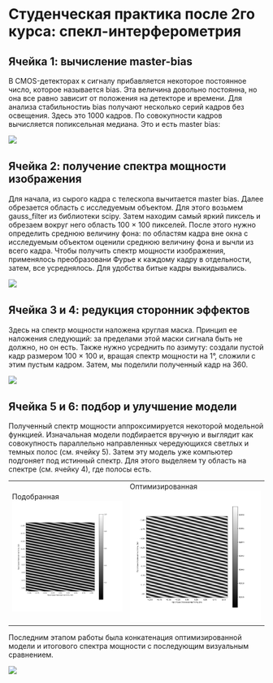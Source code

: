# Студенческая практика после 2го курса: спекл-интерферометрия

## Ячейка 1: вычисление master-bias

В CMOS-детекторах к сигналу прибавляется некоторое постоянное число, которое называется bias. 
Эта величина довольно постоянна, но она все равно зависит от положения на детекторе и времени. 
Для анализа стабильностиь bias получают несколько серий кадров без освещения. Здесь это 1000 кадров. 
По совокупности кадров вычисляется попиксельная медиана. Это и есть master bias:

<image src="/master_bias.png">

## Ячейка 2: получение спектра мощности изображения

Для начала, из сырого кадра с телескопа вычитается master bias. 
Далее обрезается область с исследуемым объектом. 
Для этого возьмем gauss_filter из библиотеки scipy. 
Затем находим самый яркий пиксель и обрезаем вокруг него область 100 × 100 пикселей. 
После этого нужно определить среднюю величину фона: по областям кадра вне окна с исследуемым объектом оценили среднюю величину фона и вычли из всего кадра. 
Чтобы получить спектр мощности изображения, применялось преобразовани Фурье к каждому кадру в отдельности, затем, все усреднялось. Для удобства битые кадры выкидывались.

<image src="/log_powerspectrum_cal334.png">

## Ячейка 3 и 4: редукция сторонник эффектов

Здесь на спектр мощности наложена круглая маска. Принцип ее наложения следующий: за пределами этой маски сигнала быть не должно, но он есть. 
Также нужно усреднить по азимуту: создали пустой кадр размером 100 × 100 и, вращая спектр мощности на 1°, сложили с этим пустым кадром. Затем, мы поделили полученный кадр на 360.

<image src="/masked_powerspectrum_cal334.png">

## Ячейка 5 и 6: подбор и улучшение модели

Полученный спектр мощности аппроксимируется некоторой модельной функцией. 
Изначальная модели подбирается вручную и выглядит как совокупность параллельно направленных чередующихся светлых и темных полос (см. ячейку 5). 
Затем эту модель уже компьютер подгоняет под истинный спектр. Для этого выделяем ту область на спектре (см. ячейку 4), где полосы есть.

<table><tr>
<td>Подобранная <img src="model_cal334.png" alt="Drawing" style="width: 500px;"/> </td>
<td>Оптимизированная <img src="optimized_model_cal334.png" alt="Drawing" style="width: 500px;"/> </td>
</tr></table>

Последним этапом работы была конкатенация оптимизированной модели и итогового спектра мощности  с последующим визуальным сравнением.

<image src="/concatenated_model_and_reality_cal334.png">
